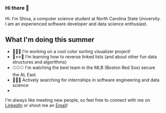 ### Hi there 👋

Hi. I'm Shiva, a computer science student at North Carolina State University. I am an experienced software developer and data science enthusiast. 

## What I'm doing this summer
- 🌈🌈🌈 I’m working on a cool color sorting visualizer project!
- 🔵↔🔵 I’m learning how to reverse linked lists (and about other fun data structures and algorithms)
- ⚾⚾⚾ I'm watching the best team in the MLB (Boston Red Sox) secure the AL East 
- 🔎🔎🔎 Actively searching for internships in software engineering and data science
- 

I'm always like meeting new people, so feel free to connect with me on [LinkedIn](https://www.linkedin.com/in/shivaganapathy/)  or shoot me an [Email](mailto:shivastem@gmail.com)!



